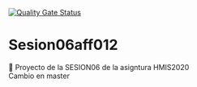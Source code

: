 [![Quality Gate Status](https://sonarcloud.io/api/project_badges/measure?project=21albertoff_Sesion06aff012&metric=alert_status)](https://sonarcloud.io/dashboard?id=21albertoff_Sesion06aff012)
# Sesion06aff012
📑 Proyecto de la SESION06 de la asigntura HMIS2020  
Cambio en master
